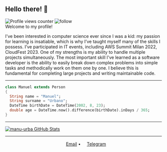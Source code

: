 ## Hello there! 👋
![Profile views counter](https://komarev.com/ghpvc/?username=manu-urba&color=orange)
![follow](https://img.shields.io/github/followers/manu-urba?color=orange&label=Followers)<br/>
Welcome to my profile!<br/>

I've been interested in computer science ever since I was a kid: my passion for learning is insatiable, which is why I’ve taught myself many of the skills I possess. I’ve participated in IT events, including AWS Summit Milan 2022, CloudFest 2023. One of my strengths is my ability to handle multiple projects simultaneously. 
The most important skill I've learned as a software developer is the ability to easily break down complex problems into simple tasks and methodically work on them one by one. I believe this is fundamental for completing large projects and writing maintainable code.

---
```dart
class Manuel extends Person
{
  String name = "Manuel";
  String surname = "Urbano";
  DateTime birthDate = DateTime(2002, 8, 23);
  double age = DateTime.now().difference(birthDate).inDays / 365;
}
```

---
[![manu-urba GitHub Stats](https://github-readme-stats.vercel.app/api?username=manu-urba&count_private=true&show_icons=true)](https://github.com/manu-urba)

---
<p align="center">
  <a href="mailto:manuel@manuel.ws"><img src="https://img.icons8.com/color/96/000000/email.png" height="16"/>Email</a> •
  <a href="https://t.me/manu_urba"><img src="https://upload.wikimedia.org/wikipedia/commons/8/82/Telegram_logo.svg" height="16"/>Telegram</a>
</p>
